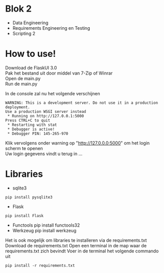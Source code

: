 # **Blok 2**

- Data Engineering
- Requirements Engineering en Testing
- Scripting 2

# **How to use!**

Download de FlaskUI 3.0  
Pak het bestand uit door middel van 7-Zip of Winrar  
Open de main.py  
Run de main.py  

In de console zal nu het volgende verschijnen  

```
WARNING: This is a development server. Do not use it in a production deployment.  
Use a production WSGI server instead  
 * Running on http://127.0.0.1:5000  
Press CTRL+C to quit  
 * Restarting with stat  
 * Debugger is active!  
 * Debugger PIN: 145-265-970  
```
Klik vervolgens onder warning op "http://127.0.0.0:5000" om het login scherm te openen  
Uw login gegevens vindt u terug in ...

# **Libraries**

- sqlite3  
```
pip install pysqlite3
```
- Flask
```
pip install Flask
```
- Functools pip install functools32
- Werkzeug pip install werkzeug


Het is ook mogelijk om libraries te installeren via de requirements.txt  
Download de requirements.txt
Open een terminal in de map waar de requirements.txt zich bevindt
Voer in de terminal het volgende commando uit

```
pip install -r requirements.txt
```
